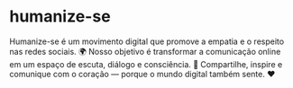 # humanize-se
Humanize-se é um movimento digital que promove a empatia e o respeito nas redes sociais. 🌍 Nosso objetivo é transformar a comunicação online em um espaço de escuta, diálogo e consciência. 💬 Compartilhe, inspire e comunique com o coração — porque o mundo digital também sente. ❤️
